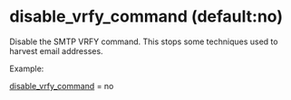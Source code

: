 # disable_vrfy_command (default:no) 


Disable the SMTP VRFY command. This stops some techniques used to
harvest email addresses.



Example:



<a href="postconf.5.html#disable_vrfy_command">disable_vrfy_command</a> = no



